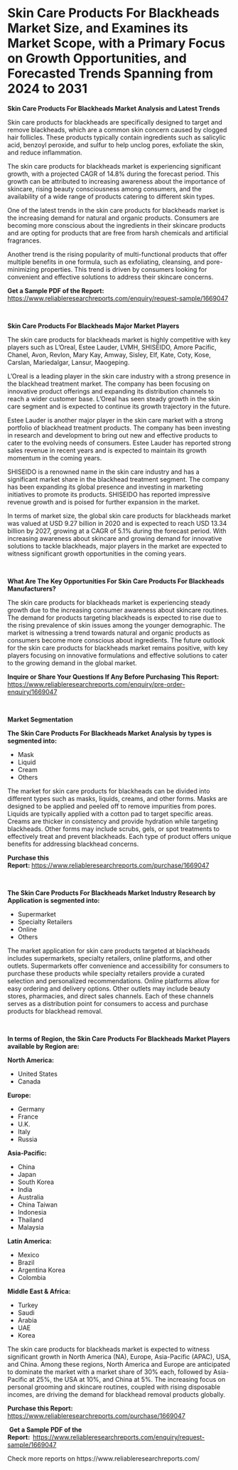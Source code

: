 <p><h1>Skin Care Products For Blackheads Market Size, and Examines its Market Scope, with a Primary Focus on Growth Opportunities, and Forecasted Trends Spanning from 2024 to 2031</h1></p><p><strong>Skin Care Products For Blackheads Market Analysis and Latest Trends</strong></p>
<p><p>Skin care products for blackheads are specifically designed to target and remove blackheads, which are a common skin concern caused by clogged hair follicles. These products typically contain ingredients such as salicylic acid, benzoyl peroxide, and sulfur to help unclog pores, exfoliate the skin, and reduce inflammation.</p><p>The skin care products for blackheads market is experiencing significant growth, with a projected CAGR of 14.8% during the forecast period. This growth can be attributed to increasing awareness about the importance of skincare, rising beauty consciousness among consumers, and the availability of a wide range of products catering to different skin types.</p><p>One of the latest trends in the skin care products for blackheads market is the increasing demand for natural and organic products. Consumers are becoming more conscious about the ingredients in their skincare products and are opting for products that are free from harsh chemicals and artificial fragrances.</p><p>Another trend is the rising popularity of multi-functional products that offer multiple benefits in one formula, such as exfoliating, cleansing, and pore-minimizing properties. This trend is driven by consumers looking for convenient and effective solutions to address their skincare concerns.</p></p>
<p><strong>Get a Sample PDF of the Report:&nbsp;</strong> <a href="https://www.reliableresearchreports.com/enquiry/request-sample/1669047">https://www.reliableresearchreports.com/enquiry/request-sample/1669047</a></p>
<p>&nbsp;</p>
<p><strong>Skin Care Products For Blackheads Major Market Players</strong></p>
<p><p>The skin care products for blackheads market is highly competitive with key players such as L’Oreal, Estee Lauder, LVMH, SHISEIDO, Amore Pacific, Chanel, Avon, Revlon, Mary Kay, Amway, Sisley, Elf, Kate, Coty, Kose, Carslan, Mariedalgar, Lansur, Maogeping. </p><p>L’Oreal is a leading player in the skin care industry with a strong presence in the blackhead treatment market. The company has been focusing on innovative product offerings and expanding its distribution channels to reach a wider customer base. L’Oreal has seen steady growth in the skin care segment and is expected to continue its growth trajectory in the future.</p><p>Estee Lauder is another major player in the skin care market with a strong portfolio of blackhead treatment products. The company has been investing in research and development to bring out new and effective products to cater to the evolving needs of consumers. Estee Lauder has reported strong sales revenue in recent years and is expected to maintain its growth momentum in the coming years.</p><p>SHISEIDO is a renowned name in the skin care industry and has a significant market share in the blackhead treatment segment. The company has been expanding its global presence and investing in marketing initiatives to promote its products. SHISEIDO has reported impressive revenue growth and is poised for further expansion in the market.</p><p>In terms of market size, the global skin care products for blackheads market was valued at USD 9.27 billion in 2020 and is expected to reach USD 13.34 billion by 2027, growing at a CAGR of 5.1% during the forecast period. With increasing awareness about skincare and growing demand for innovative solutions to tackle blackheads, major players in the market are expected to witness significant growth opportunities in the coming years.</p></p>
<p>&nbsp;</p>
<p><strong>What Are The Key Opportunities For Skin Care Products For Blackheads Manufacturers?</strong></p>
<p><p>The skin care products for blackheads market is experiencing steady growth due to the increasing consumer awareness about skincare routines. The demand for products targeting blackheads is expected to rise due to the rising prevalence of skin issues among the younger demographic. The market is witnessing a trend towards natural and organic products as consumers become more conscious about ingredients. The future outlook for the skin care products for blackheads market remains positive, with key players focusing on innovative formulations and effective solutions to cater to the growing demand in the global market.</p></p>
<p><strong>Inquire or Share Your Questions If Any Before Purchasing This Report:</strong> <a href="https://www.reliableresearchreports.com/enquiry/pre-order-enquiry/1669047">https://www.reliableresearchreports.com/enquiry/pre-order-enquiry/1669047</a></p>
<p>&nbsp;</p>
<p><strong>Market Segmentation</strong></p>
<p><strong>The Skin Care Products For Blackheads Market Analysis by types is segmented into:</strong></p>
<p><ul><li>Mask</li><li>Liquid</li><li>Cream</li><li>Others</li></ul></p>
<p><p>The market for skin care products for blackheads can be divided into different types such as masks, liquids, creams, and other forms. Masks are designed to be applied and peeled off to remove impurities from pores. Liquids are typically applied with a cotton pad to target specific areas. Creams are thicker in consistency and provide hydration while targeting blackheads. Other forms may include scrubs, gels, or spot treatments to effectively treat and prevent blackheads. Each type of product offers unique benefits for addressing blackhead concerns.</p></p>
<p><strong>Purchase this Report:&nbsp;</strong><a href="https://www.reliableresearchreports.com/purchase/1669047">https://www.reliableresearchreports.com/purchase/1669047</a></p>
<p>&nbsp;</p>
<p><strong>The Skin Care Products For Blackheads Market Industry Research by Application is segmented into:</strong></p>
<p><ul><li>Supermarket</li><li>Specialty Retailers</li><li>Online</li><li>Others</li></ul></p>
<p><p>The market application for skin care products targeted at blackheads includes supermarkets, specialty retailers, online platforms, and other outlets. Supermarkets offer convenience and accessibility for consumers to purchase these products while specialty retailers provide a curated selection and personalized recommendations. Online platforms allow for easy ordering and delivery options. Other outlets may include beauty stores, pharmacies, and direct sales channels. Each of these channels serves as a distribution point for consumers to access and purchase products for blackhead removal.</p></p>
<p>&nbsp;</p>
<p><strong>In terms of Region, the Skin Care Products For Blackheads Market Players available by Region are:</strong></p>
<p>
    <p> <strong> North America: </strong>
        <ul>
            <li>United States</li>
            <li>Canada</li>
        </ul>
        </p> 
    <p> <strong> Europe: </strong>
        <ul>
            <li>Germany</li>
            <li>France</li>
            <li>U.K.</li>
            <li>Italy</li>
            <li>Russia</li>
        </ul>
        </p> 
    <p> <strong> Asia-Pacific: </strong>
        <ul>
            <li>China</li>
            <li>Japan</li>
            <li>South Korea</li>
            <li>India</li>
            <li>Australia</li>
            <li>China Taiwan</li>
            <li>Indonesia</li>
            <li>Thailand</li>
            <li>Malaysia</li>
        </ul>
        </p> 
    <p> <strong> Latin America: </strong>
        <ul>
            <li>Mexico</li>
            <li>Brazil</li>
            <li>Argentina Korea</li>
            <li>Colombia</li>
        </ul>
        </p> 
    <p> <strong> Middle East & Africa: </strong>
        <ul>
            <li>Turkey</li>
            <li>Saudi</li>
            <li>Arabia</li>
            <li>UAE</li>
            <li>Korea</li>
        </ul>
    </p>
    </p>
<p><p>The skin care products for blackheads market is expected to witness significant growth in North America (NA), Europe, Asia-Pacific (APAC), USA, and China. Among these regions, North America and Europe are anticipated to dominate the market with a market share of 30% each, followed by Asia-Pacific at 25%, the USA at 10%, and China at 5%. The increasing focus on personal grooming and skincare routines, coupled with rising disposable incomes, are driving the demand for blackhead removal products globally.</p></p>
<p><strong>Purchase this Report: </strong><a href="https://www.reliableresearchreports.com/purchase/1669047">https://www.reliableresearchreports.com/purchase/1669047</a></p>
<p>&nbsp;<strong>Get a Sample PDF of the Report:&nbsp;&nbsp;</strong><a href="https://www.reliableresearchreports.com/enquiry/request-sample/1669047">https://www.reliableresearchreports.com/enquiry/request-sample/1669047</a></p>
<p><strong></strong></p>
<p>Check more reports on https://www.reliableresearchreports.com/</p>